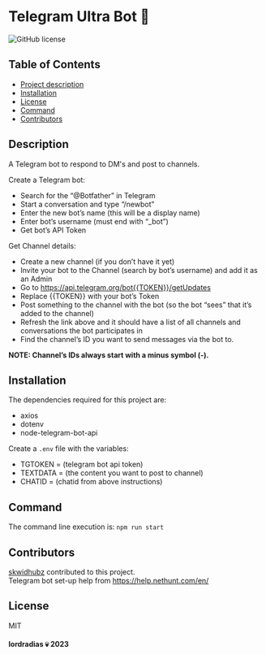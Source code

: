 
# Telegram Ultra Bot 🤖
![GitHub license](https://img.shields.io/badge/license-MIT-blue)          
## Table of Contents                      
- [Project description](#description)
- [Installation](#installation)
- [License](#license)
- [Command](#command)
- [Contributors](#contributors)
## Description
A Telegram bot to respond to DM's and post to channels.  

Create a Telegram bot:  
* Search for the “@Botfather” in Telegram
* Start a conversation and type “/newbot”
* Enter the new bot’s name (this will be a display name)
* Enter bot’s username (must end with “_bot”)
* Get bot’s API Token

Get Channel details:
* Create a new channel (if you don’t have it yet)
* Invite your bot to the Channel (search by bot’s username) and add it as an Admin
* Go to https://api.telegram.org/bot{{TOKEN}}/getUpdates
* Replace {{TOKEN}} with your bot’s Token
* Post something to the channel with the bot (so the bot “sees” that it’s added to the channel)
* Refresh the link above and it should have a list of all channels and conversations the bot participates in
* Find the channel’s ID you want to send messages via the bot to. 

<strong>NOTE: Channel’s IDs always start with a minus symbol (-).</strong>

## Installation
The dependencies required for this project are:  
* axios
* dotenv
* node-telegram-bot-api

Create a ```.env``` file with the variables:  
* TGTOKEN = (telegram bot api token)
* TEXTDATA = (the content you want to post to channel)
* CHATID = (chatid from above instructions)

## Command
The command line execution is:  ```npm run start```
## Contributors
[skwidhubz](https://github.com/skwidhubz) contributed to this project.  
Telegram bot set-up help from https://help.nethunt.com/en/

## License
MIT


#### lordradias 💀 2023 
